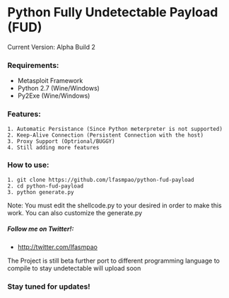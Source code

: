 # Python Fully Undetectable Payload (FUD)
Current Version: Alpha Build 2

### Requirements:
  - Metasploit Framework
  - Python 2.7 (Wine/Windows)
  - Py2Exe (Wine/Windows)

### Features:
	1. Automatic Persistance (Since Python meterpreter is not supported)
	2. Keep-Alive Connection (Persistent Connection with the host)
	3. Proxy Support (Optrional/BUGGY)
	4. Still adding more features
 
### How to use:
	1. git clone https://github.com/lfasmpao/python-fud-payload
	2. cd python-fud-payload
	3. python generate.py

Note: You must edit the shellcode.py to your desired in order to make this work. You can also customize the generate.py

##### Follow me on Twitter!:
- http://twitter.com/lfasmpao

The Project is still beta further port to different programming language to compile to stay undetectable will upload soon

### Stay tuned for updates!
